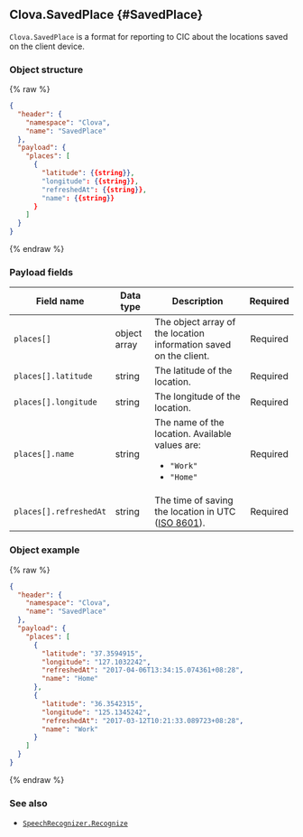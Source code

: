 ## Clova.SavedPlace {#SavedPlace}
`Clova.SavedPlace` is a format for reporting to CIC about the locations saved on the client device.

### Object structure
{% raw %}
```json
{
  "header": {
    "namespace": "Clova",
    "name": "SavedPlace"
  },
  "payload": {
    "places": [
      {
        "latitude": {{string}},
        "longitude": {{string}},
        "refreshedAt": {{string}},
        "name": {{string}}
      }
    ]
  }
}
```
{% endraw %}

### Payload fields

| Field name       | Data type    | Description                     | Required |
|---------------|---------|-----------------------------|:---------:|
| `places[]`             | object array | The object array of the location information saved on the client.                                          | Required |
| `places[].latitude`    | string       | The latitude of the location.                                                                          | Required |
| `places[].longitude`   | string       | The longitude of the location.                                                                          | Required |
| `places[].name`        | string       | The name of the location. Available values are: <ul><li><code>"Work"</code></li><li><code>"Home"</code></li></ul>       | Required |
| `places[].refreshedAt` | string       | The time of saving the location in UTC (<a href="https://en.wikipedia.org/wiki/ISO_8601" target="_blank">ISO 8601</a>).  | Required |


### Object example
{% raw %}
```json
{
  "header": {
    "namespace": "Clova",
    "name": "SavedPlace"
  },
  "payload": {
    "places": [
      {
        "latitude": "37.3594915",
        "longitude": "127.1032242",
        "refreshedAt": "2017-04-06T13:34:15.074361+08:28",
        "name": "Home"
      },
      {
        "latitude": "36.3542315",
        "longitude": "125.1345242",
        "refreshedAt": "2017-03-12T10:21:33.089723+08:28",
        "name": "Work"
      }
    ]
  }
}
```
{% endraw %}

### See also
* [`SpeechRecognizer.Recognize`](/Develop/References/CICInterface/SpeechRecognizer.md#Recognize)
